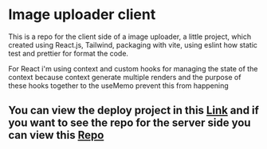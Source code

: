 # Image uploader client

This is a repo for the client side of a image uploader, a little project, which created using React.js, Tailwind, packaging with vite, using eslint how static test and prettier for format the code.

For React i'm using context and custom hooks for managing the state of the context because context generate multiple renders and the purpose of these hooks together to the useMemo prevent this from happening

## You can view the deploy project in this [Link](https://img-uploader-react.herokuapp.com) and if you want to see the repo for the server side you can view this [Repo](https://github.com/JapCode/img-uploader-server)
